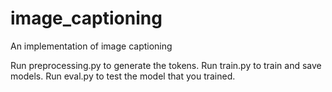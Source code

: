 # image_captioning
An implementation of image captioning

Run preprocessing.py to generate the tokens.
Run train.py to train and save models.
Run eval.py to test the model that you trained.
